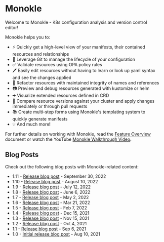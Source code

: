 # Monokle

Welcome to Monokle - K8s configuration analysis and version control editor!

Monokle helps you to:

- ⚡ Quickly get a high-level view of your manifests, their contained resources and relationships
- 📇 Leverage Git to manage the lifecycle of your configuration
- ✅ Validate resources using OPA policy rules
- 🖊️ Easily edit resources without having to learn or look up yaml syntax and see the changes applied
- 🔨 Refactor resources with maintained integrity of names and references
- 📷 Preview and debug resources generated with kustomize or helm
- ➕ Visualize extended resources defined in CRD
- 🤝 Compare resource versions against your cluster and apply changes immediately or through pull requests
- 📚 Create multi-step forms using Monokle's templating system to quickly generate manifests
- 💡 And much more!

For further details on working with Monokle, read the [Feature Overview](features.md) document or watch the YouTube [Monokle Walkthrough Video](https://www.youtube.com/watch?v=ossBDhP_K-4).

<!--[![Monokle Walkthrough](img/monokle-overview.gif)](https://www.youtube.com/watch?v=ossBDhP_K-4)-->

## **Blog Posts**

Check out the following blog posts with Monokle-related content:

- 1.11 - [Release blog post](https://kubeshop.io/blog/monokle-1-11-0-release) - September 30, 2022
- 1.10 - [Release blog post](https://kubeshop.io/blog/monokle-v1-10-release-notes) - August 10, 2022
- 1.9 - [Release blog post](https://kubeshop.io/blog/monokle-1-9-0-release-notes) - July 12, 2022
- 1.8 - [Release blog post](https://kubeshop.io/blog/monokle-1-8-0-release) - June 6, 2022
- 1.7 - [Release blog post](https://kubeshop.io/blog/monokle-1-7-0-release) - May 2, 2022
- 1.6 - [Release blog post](https://kubeshop.io/blog/monokle-1-6-0-release) - Mar 21, 2022
- 1.5 - [Release blog post](https://medium.com/kubeshop-i/monokle-1-5-0-release-kubeshop-95f574563c79) - Feb 7, 2022
- 1.4 - [Release blog post](https://medium.com/kubeshop-i/monokle-1-4-0-4122e88742c5) - Dec 15, 2021
- 1.3 - [Release blog post](https://kubeshop.io/blog/monokle-1-3-0-cluster-compare) - Nov 15, 2021
- 1.2 - [Release blog post](https://medium.com/kubeshop-i/monokle-1-2-0-is-out-2492341f0874) - Oct 4, 2021
- 1.1 - [Release blog post](https://medium.com/kubeshop-i/monokle-1-1-0-93c5428b2967) - Sep 6, 2021
- 1.0 - [Initial release blog post](https://medium.com/kubeshop-i/hello-monokle-83ecb42f5d96) - Aug 10, 2021
